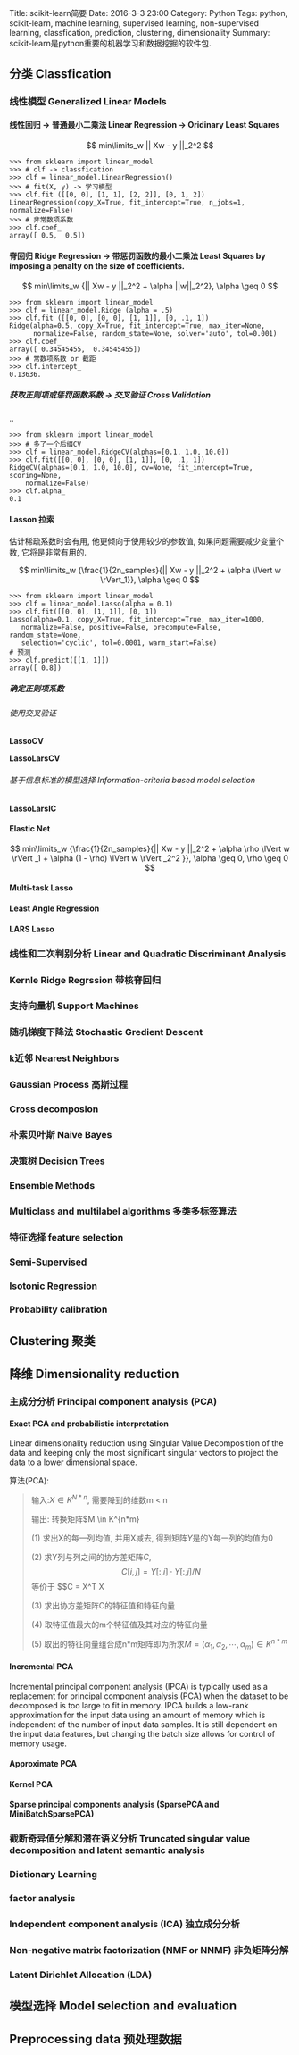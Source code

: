 Title: scikit-learn简要
Date: 2016-3-3 23:00
Category: Python
Tags: python, scikit-learn, machine learning, supervised learning, non-supervised learning, classfication, prediction, clustering, dimensionality
Summary: scikit-learn是python重要的机器学习和数据挖掘的软件包.

## 分类 Classfication

### 线性模型 Generalized Linear Models

#### 线性回归 -> 普通最小二乘法 Linear Regression -> Oridinary Least Squares

$$
min\limits_w || Xw - y ||_2^2
$$

    >>> from sklearn import linear_model
    >>> # clf -> classfication
    >>> clf = linear_model.LinearRegression()
    >>> # fit(X, y) -> 学习模型
    >>> clf.fit ([[0, 0], [1, 1], [2, 2]], [0, 1, 2])
    LinearRegression(copy_X=True, fit_intercept=True, n_jobs=1, normalize=False)
    >>> # 非常数项系数
    >>> clf.coef_
    array([ 0.5,  0.5])

#### 脊回归 Ridge Regression -> 带惩罚函数的最小二乘法 Least Squares by imposing a penalty on the size of coefficients.

$$
min\limits_w {|| Xw - y ||_2^2 + \alpha ||w||_2^2}, \alpha \geq 0
$$

    >>> from sklearn import linear_model
    >>> clf = linear_model.Ridge (alpha = .5)
    >>> clf.fit ([[0, 0], [0, 0], [1, 1]], [0, .1, 1]) 
    Ridge(alpha=0.5, copy_X=True, fit_intercept=True, max_iter=None,
          normalize=False, random_state=None, solver='auto', tol=0.001)
    >>> clf.coef_
    array([ 0.34545455,  0.34545455])
    >>> # 常数项系数 or 截距
    >>> clf.intercept_ 
    0.13636.

##### 获取正则项或惩罚函数系数 -> 交叉验证 Cross Validation
..

    >>> from sklearn import linear_model
    >>> # 多了一个后缀CV
    >>> clf = linear_model.RidgeCV(alphas=[0.1, 1.0, 10.0])
    >>> clf.fit([[0, 0], [0, 0], [1, 1]], [0, .1, 1])       
    RidgeCV(alphas=[0.1, 1.0, 10.0], cv=None, fit_intercept=True, scoring=None,
        normalize=False)
    >>> clf.alpha_                                      
    0.1


#### Lasson 拉索

估计稀疏系数时会有用, 他更倾向于使用较少的参数值, 如果问题需要减少变量个数, 它将是非常有用的.

$$
min\limits_w {\frac{1}{2n_samples}{|| Xw - y ||_2^2 + \alpha \lVert w \rVert_1}}, \alpha \geq 0
$$

    >>> from sklearn import linear_model
    >>> clf = linear_model.Lasso(alpha = 0.1)
    >>> clf.fit([[0, 0], [1, 1]], [0, 1])
    Lasso(alpha=0.1, copy_X=True, fit_intercept=True, max_iter=1000,
       normalize=False, positive=False, precompute=False, random_state=None,
       selection='cyclic', tol=0.0001, warm_start=False)
    # 预测
    >>> clf.predict([[1, 1]])
    array([ 0.8])

##### 确定正则项系数

###### 使用交叉验证

**LassoCV**

**LassoLarsCV**

###### 基于信息标准的模型选择 Information-criteria based model selection

**LassoLarsIC**

#### Elastic Net


$$
min\limits_w {\frac{1}{2n_samples}{|| Xw - y ||_2^2 + \alpha \rho \lVert w \rVert _1 + \alpha (1 -  \rho) \lVert w \rVert _2^2 }}, \alpha \geq 0, \rho \geq 0
$$

#### Multi-task Lasso

#### Least Angle Regression

#### LARS Lasso

### 线性和二次判别分析 Linear and Quadratic Discriminant Analysis

### Kernle Ridge Regrssion 带核脊回归

### 支持向量机 Support Machines

### 随机梯度下降法 Stochastic Gredient Descent

### k近邻 Nearest Neighbors

### Gaussian Process 高斯过程

### Cross decomposion

### 朴素贝叶斯 Naive Bayes

### 决策树 Decision Trees

### Ensemble Methods

### Multiclass and multilabel algorithms 多类多标签算法

### 特征选择 feature selection

### Semi-Supervised

### Isotonic Regression

### Probability calibration

## Clustering 聚类

## 降维 Dimensionality reduction

### 主成分分析 Principal component analysis (PCA)

#### Exact PCA and probabilistic interpretation

Linear dimensionality reduction using Singular Value Decomposition of the data and keeping only the most significant singular vectors to project the data to a lower dimensional space.

算法(PCA):
>输入:$X \in K^{N*n}$, 需要降到的维数m < n
>
>输出: 转换矩阵$M \in K^{n*m}
>
>(1) 求出X的每一列均值, 并用X减去, 得到矩阵$Y$是的Y每一列的均值为0
>
>(2) 求Y列与列之间的协方差矩阵$C$,
>$$C[i, j] = Y[:,i] \cdot Y[:, j] / N$$
>等价于
>$$C = X^T X
>
>(3) 求出协方差矩阵C的特征值和特征向量
>
>(4) 取特征值最大的m个特征值及其对应的特征向量
>
>(5) 取出的特征向量组合成n*m矩阵即为所求$M=(\alpha _1, \alpha _2, \cdots, \alpha _m) \in K^{n*m}$



####  Incremental PCA

Incremental principal component analysis (IPCA) is typically used as a replacement for principal component analysis (PCA) when the dataset to be decomposed is too large to fit in memory. IPCA builds a low-rank approximation for the input data using an amount of memory which is independent of the number of input data samples. It is still dependent on the input data features, but changing the batch size allows for control of memory usage.

#### Approximate PCA

#### Kernel PCA

#### Sparse principal components analysis (SparsePCA and MiniBatchSparsePCA)

### 截断奇异值分解和潜在语义分析 Truncated singular value decomposition and latent semantic analysis

### Dictionary Learning

### factor analysis

### Independent component analysis (ICA) 独立成分分析

### Non-negative matrix factorization (NMF or NNMF) 非负矩阵分解

###  Latent Dirichlet Allocation (LDA) 

## 模型选择 Model selection and evaluation

## Preprocessing data 预处理数据
